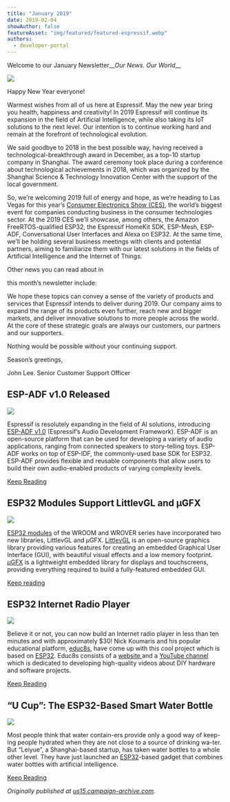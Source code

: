 ```yaml
---
title: "January 2019"
date: 2019-02-04
showAuthor: false
featureAsset: "img/featured/featured-espressif.webp"
authors:
  - developer-portal
---
```

Welcome to our January Newsletter__*Our News. Our World*__ 

![](img/january-1.webp)

Happy New Year everyone!

Warmest wishes from all of us here at Espressif. May the new year bring you health, happiness and creativity! In 2019 Espressif will continue its expansion in the field of Artificial Intelligence, while also taking its IoT solutions to the next level. Our intention is to continue working hard and remain at the forefront of technological evolution.

We said goodbye to 2018 in the best possible way, having received a technological-breakthrough award in December, as a top-10 startup company in Shanghai. The award ceremony took place during a conference about technological achievements in 2018, which was organized by the Shanghai Science & Technology Innovation Center with the support of the local government.

So, we’re welcoming 2019 full of energy and hope, as we’re heading to Las Vegas for this year’s [Consumer Electronics Show (CES)](https://www.ces.tech/), the world’s biggest event for companies conducting business in the consumer technologies sector. At the 2019 CES we’ll showcase, among others, the Amazon FreeRTOS-qualified ESP32, the Espressif HomeKit SDK, ESP-Mesh, ESP-ADF, Conversational User Interfaces and Alexa on ESP32. At the same time, we’ll be holding several business meetings with clients and potential partners, aiming to familiarize them with our latest solutions in the fields of Artificial Intelligence and the Internet of Things.

Other news you can read about in

this month’s newsletter include:

We hope these topics can convey a sense of the variety of products and services that Espressif intends to deliver during 2019. Our company aims to expand the range of its products even further, reach new and bigger markets, and deliver innovative solutions to more people across the world. At the core of these strategic goals are always our customers, our partners and our supporters.

Nothing would be possible without your continuing support.

Season’s greetings,

John Lee. Senior Customer Support Officer

## ESP-ADF v1.0 Released

![](img/january-2.webp)

Espressif is resolutely expanding in the field of AI solutions, introducing [ESP-ADF v1.0](https://github.com/espressif/esp-adf) (Espressif’s Audio Development Framework). ESP-ADF is an open-source platform that can be used for developing a variety of audio applications, ranging from connected speakers to story-telling toys. ESP-ADF works on top of ESP-IDF, the commonly-used base SDK for ESP32. ESP-ADF provides flexible and reusable components that allow users to build their own audio-enabled products of varying complexity levels.

[Keep Reading](https://www.espressif.com/en/news/ESP_ADF_v1.0_Released)

## ESP32 Modules Support LittlevGL and μGFX

![](img/january-3.webp)

[ESP32 modules](https://www.espressif.com/en/products/hardware/modules) of the WROOM and WROVER series have incorporated two new libraries, LittlevGL and *μ*GFX. [LittlevGL](https://littlevgl.com/) is an open-source graphics library providing various features for creating an embedded Graphical User Interface (GUI), with beautiful visual effects and a low memory footprint. [*μ*GFX](https://ugfx.io/index) is a lightweight embedded library for displays and touchscreens, providing everything required to build a fully-featured embedded GUI.

[Keep reading](https://www.espressif.com/en/news/ESP32_Modules_Now_Support_LittlevGL_and_μGFX)

## ESP32 Internet Radio Player

![](img/january-4.webp)

Believe it or not, you can now build an Internet radio player in less than ten minutes and with approximately $30! Nick Koumaris and his popular educational platform, [educ8s](https://educ8s.tv/), have come up with this cool project which is based on [ESP32](https://www.espressif.com/en/products/hardware/esp32/overview). Educ8s consists of a [website ](https://educ8s.tv/about/)and a [YouTube channel](https://www.youtube.com/channel/UCxqx59koIGfGRRGeEm5qzjQ) which is dedicated to developing high-quality videos about DIY hardware and software projects.

[Keep Reading](https://www.espressif.com/en/news/ESP32_Internet_Radio_Player)

## “U Cup”: The ESP32-Based Smart Water Bottle

![](img/january-5.webp)

Most people think that water contain-ers provide only a good way of keep-ing people hydrated when they are not close to a source of drinking wa-ter. But “Leiyue”, a Shanghai-based startup, has taken water bottles to a whole other level. They have just launched an [ESP32](https://www.espressif.com/en/products/hardware/esp32/overview)-based gadget that combines water bottles with artificial intelligence.

[Keep Reading](https://www.espressif.com/en/news/U_Cup_The_ESP32_based_Smart_Water_Bottle)

*Originally published at *[*us15.campaign-archive.com*](https://us15.campaign-archive.com/?u=40830afd8eb6f70ab5e47b7a4&id=5097d79b07)*.*
